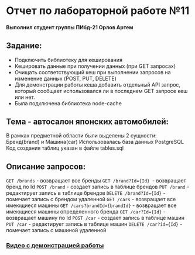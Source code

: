 # Отчет по лабораторной работе №11
#### Выполнил студент группы ПИбд-21 Орлов Артем

## Задание:

* Подключить библиотеку для кеширования
* Кешировать данные при получении данных (при GET запросах)
* Очищать соответствующий кеш при выполнении запросов на изменение данных (POST, PUT, DELETE)
* Для демонстрации работы кеша добавить отдельный API запрос, который сообщает использовался ли в последнем GET запросе кеш или нет.
* Была подключена библиотека node-cache

## Тема - автосалон японских автомобилей:
В рамках предметной области были выделены 2 сущности:
Бренд(brand) и Машина(car)
Использовалась база данных PostgreSQL
Код создания таблиц указан в файле tables.sql

## Описание запросов:
`GET /brands` - возвращает все бренды
`GET /brand?Id={Id} `- возвращает бренд по Id
`POST /brand` - создает запись в таблице брендов
`PUT /brand` - редактирует запись в таблице брендов
`DELETE /brand?Id={Id}` - помечает запись с брендом удаленной
`GET /cars` - возвращает все имеющиеся машины
`GET /cars?brandId={brandId}` - возвращает все имеющиеся машины определенного бренда
`GET /car?Id={Id}` - возвращает машину по Id
`POST /car` - создает запись в таблице машин
`PUT /car` - редактирует запись в таблице машин
`DELETE /car?id={Id}` - помечает запись с машиной удаленной

### [Видео с демонстрацией работы](https://drive.google.com/file/d/1bk8EXWxud0DLSoQ0QH7viyoxWm4ZTyU7/view?usp=sharing)
